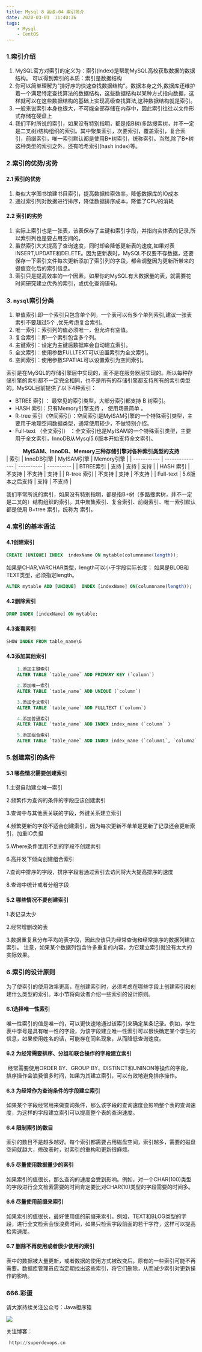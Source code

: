 ```yaml
---
title: Mysql 8 高级-04 索引简介
date: 2020-03-01  11:40:36
tags: 
    - Mysql
    - CentOS
---
```


### 1.索引介绍

1. MySQL官方对索引的定义为：索引(Index)是帮助MySQL高校获取数据的数据结构。
   可以得到索引的本质：索引是数据结构
2. 你可以简单理解为"排好序的快速查找数据结构"。数据本身之外,数据库还维护着一个满足特定查找算法的数据结构，这些数据结构以某种方式指向数据，这样就可以在这些数据结构的基础上实现高级查找算法,这种数据结构就是索引。
3. 一般来说索引本身也很大，不可能全部存储在内存中，因此索引往往以文件形式存储在硬盘上
4. 我们平时所说的索引，如果没有特别指明，都是指B树(多路搜索树，并不一定是二叉树)结构组织的索引。其中聚集索引，次要索引，覆盖索引，复合索引，前缀索引，唯一索引默认都是使用B+树索引，统称索引。当然,除了B+树这种类型的索引之外，还有哈希索引(hash index)等。

<!--more-->

### 2.索引的优势/劣势

#### 2.1 索引的优势

1. 类似大学图书馆建书目索引，提高数据检索效率，降低数据库的IO成本
2. 通过索引列对数据进行排序，降低数据排序成本，降低了CPU的消耗

#### 2.2 索引的劣势

1. 实际上索引也是一张表，该表保存了主键和索引字段，并指向实体表的记录,所以索引列也是要占用空间的。
2. 虽然索引大大提高了查询速度，同时却会降低更新表的速度,如果对表INSERT,UPDATE和DELETE。因为更新表时，MySQL不仅要不存数据，还要保存一下索引文件每次更新添加了索引列的字段，都会调整因为更新所带来的键值变化后的索引信息。
3. 索引只是提高效率的一个因素，如果你的MySQL有大数据量的表，就需要花时间研究建立优秀的索引，或优化查询语句。

### 3. `mysql`索引分类

1. 单值索引:即一个索引只包含单个列，一个表可以有多个单列索引,建议一张表索引不要超过5个
   ,优先考虑复合索引。
2. 唯一索引：索引列的值必须唯一，但允许有空值。
3. 复合索引：即一个索引包含多个列。
4. 主键索引：设定为主键后数据库会自动建立索引。
5. 全文索引：使用参数FULLTEXT可以设置索引为全文索引。
6. 空间索引：使用参数SPATIAL可以设置索引为空间索引。

​        索引是在MySQL的存储引擎层中实现的，而不是在服务器层实现的。所以每种存储引擎的索引都不一定完全相同，也不是所有的存储引擎都支持所有的索引类型的。MySQL目前提供了以下4种索引：

- BTREE 索引 ： 最常见的索引类型，大部分索引都支持 B 树索引。
- HASH 索引：只有Memory引擎支持 ， 使用场景简单 。
- R-tree 索引（空间索引）：空间索引是MyISAM引擎的一个特殊索引类型，主要用于地理空间数据类型，通常使用较少，不做特别介绍。
- Full-text （全文索引） ：全文索引也是MyISAM的一个特殊索引类型，主要用于全文索引，InnoDB从Mysql5.6版本开始支持全文索引。

<center><b>MyISAM、InnoDB、Memory三种存储引擎对各种索引类型的支持</b></center>
| 索引        | InnoDB引擎      | MyISAM引擎 | Memory引擎 |
| ----------- | --------------- | ---------- | ---------- |
| BTREE索引   | 支持            | 支持       | 支持       |
| HASH 索引   | 不支持          | 不支持     | 支持       |
| R-tree 索引 | 不支持          | 支持       | 不支持     |
| Full-text   | 5.6版本之后支持 | 支持       | 不支持     |

我们平常所说的索引，如果没有特别指明，都是指B+树（多路搜索树，并不一定是二叉的）结构组织的索引。其中聚集索引、复合索引、前缀索引、唯一索引默认都是使用 B+tree 索引，统称为 索引。

### 4.索引的基本语法

#### 4.1创建索引

```sql
CREATE [UNIQUE] INDEX  indexName ON mytable(columnname(length));
```

如果是CHAR,VARCHAR类型，length可以小于字段实际长度；
如果是BLOB和TEXT类型，必须指定length。

```sql
ALTER mytable ADD [UNIQUE]  INDEX [indexName] ON(columnname(length));
```



#### 4.2删除索引

```sql
DROP INDEX [indexName] ON mytable;
```



#### 4.3查看索引

```sql
SHOW INDEX FROM table_name\G
```

#### 4.3添加其他索引

```sql
    1.添加主键索引 
    ALTER TABLE `table_name` ADD PRIMARY KEY (`column`) 

    2.添加唯一索引
    ALTER TABLE `table_name` ADD UNIQUE (`column`) 

    3.添加全文索引
    ALTER TABLE `table_name` ADD FULLTEXT (`column`) 

    4.添加普通索引
    ALTER TABLE `table_name` ADD INDEX index_name (`column` ) 

    5.添加组合索引 
    ALTER TABLE `table_name` ADD INDEX index_name (`column1`, `column2`, `column3`)
```



### 5.创建索引的条件

#### 5.1 哪些情况需要创建索引

1.主键自动建立唯一索引

2.频繁作为查询的条件的字段应该创建索引

3.查询中与其他表关联的字段，外键关系建立索引

4.频繁更新的字段不适合创建索引，因为每次更新不单单是更新了记录还会更新索引，加重IO负担

5.Where条件里用不到的字段不创建索引

6.高并发下倾向创建组合索引

7.查询中排序的字段，排序字段若通过索引去访问将大大提高排序的速度

8.查询中统计或者分组字段

#### 5.2 哪些情况不要创建索引

1.表记录太少

2.经常增删改的表

3.数据重复且分布平均的表字段，因此应该只为经常查询和经常排序的数据列建立索引。
注意，如果某个数据列包含许多重复的内容，为它建立索引就没有太大的实际效果。



### 6.索引的设计原则

为了使索引的使用效率更高，在创建索引时，必须考虑在哪些字段上创建索引和创建什么类型的索引。本小节将向读者介绍一些索引的设计原则。

#### 6.1选择唯一性索引

​       唯一性索引的值是唯一的，可以更快速地通过该索引来确定某条记录。例如，学生表中学号是具有唯一性的字段，为该字段建立唯一性索引可以很快确定某个学生的信息，如果使用姓名的话，可能存在同名现象，从而降低查询速度。

#### 6.2 为经常需要排序、分组和联合操作的字段建立索引

​      经常需要使用ORDER BY、GROUP BY、DISTINCT和UNINON等操作的字段，排序操作会浪费很多时间，如果为其建立索引，可以有效地避免排序操作。

#### 6.3 为经常作为查询条件的字段建立索引

​     如果某个字段经常用来做查询条件，那么该字段的查询速度会影响整个表的查询速度，为这样的字段建立索引可以提高整个表的查询速度。

#### 6.4 限制索引的数目

​      索引的数目不是越多越好。每个索引都需要占用磁盘空间，索引越多，需要的磁盘空间就越大，修改表时，对索引的重构和更新很麻烦。

#### 6.5 尽量使用数据量少的索引

​      如果索引的值很长，那么查询的速度会受到影响。例如，对一个CHAR(100)类型的字段进行全文检索需要的时间肯定要比对CHAR(10)类型的字段需要的时间多。

#### 6.6 尽量使用前缀来索引

​       如果索引的值很长，最好使用值的前缀来索引。例如，TEXT和BLOG类型的字段，进行全文检索会很浪费时间，如果只检索字段前面的若干字符，这样可以提高检索速度。

#### 6.7 删除不再使用或者很少使用的索引

​     表中的数据被大量更新，或者数据的使用方式被改变后，原有的一些索引可能不再需要。数据库管理员应当定期找出这些索引，将它们删除，从而减少索引对更新操作的影响。

### 666.彩蛋

请大家持续关注公众号：Java橙序猿

 ![](/image/common/superdevops.jpg) 

关注博客：

```sql
 http://superdevops.cn
```